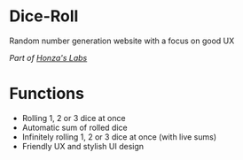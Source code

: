 # Dice-Roll
<p>Random number generation website with a focus on good UX</p>
<p><i>Part of <a href="https://hz-labs.web.app/">Honza's Labs</a></i></p>

# Functions
<ul>
    <li> Rolling 1, 2 or 3 dice at once
    <li> Automatic sum of rolled dice
    <li> Infinitely rolling 1, 2 or 3 dice at once (with live sums)
    <li> Friendly UX and stylish UI design
